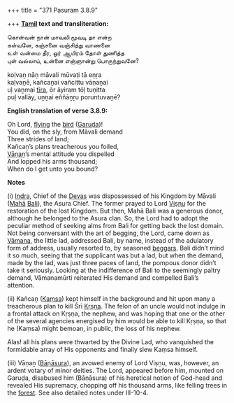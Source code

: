 +++
title = "371 Pasuram 3.8.9"

+++
**[Tamil](/definition/tamil#history "show Tamil definitions") text and transliteration:**

கொள்வன் நான் மாவலி மூவடி தா என்ற  
கள்வனே, கஞ்சனை வஞ்சித்து வாணனை  
உள் வன்மை தீர, ஓர் ஆயிரம் தோள் துணித்த  
புள் வல்லாய், உன்னை எஞ்ஞான்று பொருந்துவனே?

koḷvaṉ nāṉ māvali mūvaṭi tā eṉṟa  
kaḷvaṉē, kañcaṉai vañcittu vāṇaṉai  
uḷ vaṉmai [tīra](/definition/tira#history "show tīra definitions"), ōr āyiram tōḷ tuṇitta  
puḷ vallāy, uṉṉai eññāṉṟu poruntuvaṉē?

**English translation of verse 3.8.9:**

Oh Lord, [flying](/definition/flying#history "show flying definitions") the [bird](/definition/bird#history "show bird definitions") ([Garuḍa](/definition/garuda#vaishnavism "show Garuḍa definitions"))!  
You did, on the sly, from Māvali demand  
Three strides of land;  
Kañcaṉ’s plans treacherous you foiled,  
[Vāṇaṉ](/definition/vanan#history "show Vāṇaṉ definitions")’s mental attitude you dispelled  
And lopped his arms thousand;  
When do I get unto you bound?

**Notes**

\(i\) [Indra](/definition/indra#vaishnavism "show Indra definitions"), Chief of the [Devas](/definition/deva#vaishnavism "show Devas definitions") was dispossessed of his Kingdom by Māvali ([Mahā](/definition/maha#history "show Mahā definitions") [Bali](/definition/bali#vaishnavism "show Bali definitions")), the Asura Chief. The former prayed to Lord [Viṣṇu](/definition/vishnu#vaishnavism "show Viṣṇu definitions") for the restoration of the lost Kingdom. But then, Mahā Bali was a generous donor, although he belonged to the Asura clan. So, the Lord had to adopt the peculiar method of seeking alms from Bali for getting back the lost domain. Not being conversant with the art of begging, the Lord, came down as [Vāmana](/definition/vamana#history "show Vāmana definitions"), the little lad, addressed Bali, by name, instead of the adulatory form of address, usually resorted to, by seasoned [beggars](/definition/beggar#history "show beggars definitions"). Bali didn’t mind it so much, seeing that the supplicant was but a lad, but when the demand, made by the lad, was just three paces of land, the pompous donor didn’t take it seriously. Looking at the indifference of Bali to the seemingly paltry demand, Vāmanamūrti reiterated His demand and compelled Bali’s attention.

\(ii\) Kañcaṉ ([Kaṃsa](/definition/kamsa#vaishnavism "show Kaṃsa definitions")) kept himself in the background and hit upon many a treacherous plan to kill Śrī [Kṛṣṇa](/definition/krishna#vaishnavism "show Kṛṣṇa definitions"). The felon of an uncle would not indulge in a frontal attack on Kṛṣṇa, the nephew, and was hoping that one or the other of the several agencies energised by him would be able to kill Kṛṣṇa, so that he (Kaṃsa) might bemoan, in public, the loss of his nephew.

Alas! all his plans were thwarted by the Divine Lad, who vanquished the formidable array of His opponents and finally slew Kaṃsa himself.

\(iii\) Vāṇaṉ ([Bāṇāsura](/definition/banasura#vaishnavism "show Bāṇāsura definitions")), an avowed enemy of Lord Viṣṇu, was, however, an ardent votary of minor deities. The Lord, appeared before him, mounted on Garuḍa, disabused him (Bāṇāsura) of his heretical notion of God-head and revealed His supremacy, chopping off his thousand arms, like felling trees in the [forest](/definition/forest#history "show forest definitions"). See also detailed notes under III-10-4.


